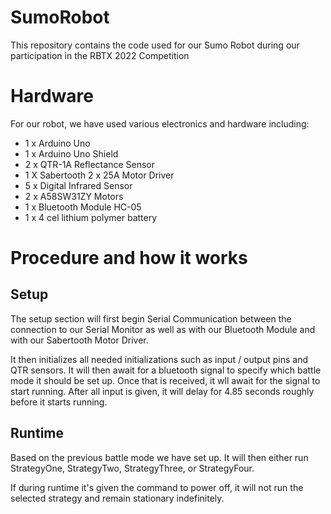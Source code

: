 # SumoRobot
This repository contains the code used for our Sumo Robot during our participation in the RBTX 2022 Competition

# Hardware
For our robot, we have used various electronics and hardware including:

* 1 x Arduino Uno
* 1 x Arduino Uno Shield
* 2 x QTR-1A Reflectance Sensor
* 1 X Sabertooth 2 x 25A Motor Driver
* 5 x Digital Infrared Sensor
* 2 x A58SW31ZY Motors
* 1 x Bluetooth Module HC-05
* 1 x 4 cel lithium polymer battery 

# Procedure and how it works

## Setup
The setup section will first begin Serial Communication between the connection to our Serial Monitor as well as with our Bluetooth Module and with our Sabertooth Motor Driver. 

It then initializes all needed initializations such as input / output pins and QTR sensors. It will then await for a bluetooth signal to specify which battle mode it should be set up. Once that is received, it wll await for the signal to start running. After all input is given, it will delay for 4.85 seconds roughly before it starts running.

## Runtime
Based on the previous battle mode we have set up. It will then either run StrategyOne, StrategyTwo, StrategyThree, or StrategyFour.

If during runtime it's given the command to power off, it will not run the selected strategy and remain stationary indefinitely.
